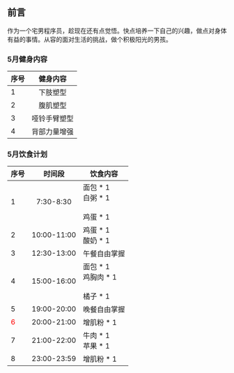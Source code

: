 ## 前言
作为一个宅男程序员，趁现在还有点觉悟。快点培养一下自己的兴趣，做点对身体有益的事情。从容的面对生活的挑战，做个积极阳光的男孩。

### 5月健身内容
| 序号 | 健身内容 |
| ------ | :------: |
|1|下肢塑型|
|2|腹肌塑型|
|3|哑铃手臂塑型|
|4|背部力量增强|

### 5月饮食计划
| 序号 | 时间段 |饮食内容|
| ------ | :------: | ------ |
|1|7:30-8:30|面包 * 1 <br>白粥 * 1</br> <br>鸡蛋 * 1</br>|
|2|10:00-11:00|鸡蛋 * 1 <br>酸奶 * 1</br>|
|3|12:30-13:00|午餐自由掌握|
|4|15:00-16:00|面包 * 1 <br>鸡胸肉 * 1</br> <br>橘子 * 1</br>|
|5|19:00-20:00|晚餐自由掌握|
|<font color=red>6</font>|20:00-21:00|增肌粉 * 1|
|7|21:00-22:00|牛肉 * 1 <br>苹果 * 1</br>|
|8|23:00-23:59|增肌粉 * 1|
